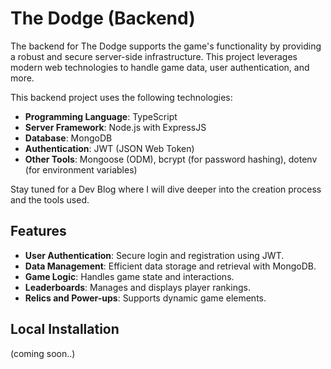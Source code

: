 # The Dodge (Backend)

The backend for The Dodge supports the game's functionality by providing a robust and secure server-side infrastructure. 
This project leverages modern web technologies to handle game data, user authentication, and more.

This backend project uses the following technologies:

- **Programming Language**: TypeScript
- **Server Framework**: Node.js with ExpressJS
- **Database**: MongoDB
- **Authentication**: JWT (JSON Web Token)
- **Other Tools**: Mongoose (ODM), bcrypt (for password hashing), dotenv (for environment variables)

Stay tuned for a Dev Blog where I will dive deeper into the creation process and the tools used.

## Features
- **User Authentication**: Secure login and registration using JWT.
- **Data Management**: Efficient data storage and retrieval with MongoDB.
- **Game Logic**: Handles game state and interactions.
- **Leaderboards**: Manages and displays player rankings.
- **Relics and Power-ups**: Supports dynamic game elements.

## Local Installation
(coming soon..)

